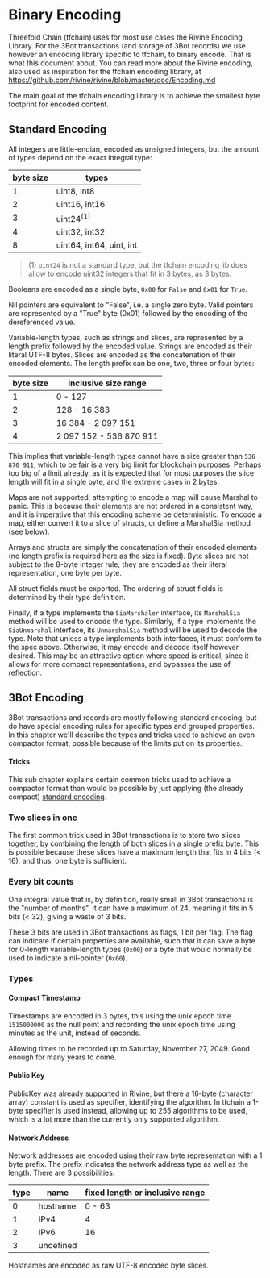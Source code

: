 # Binary Encoding

Threefold Chain (tfchain) uses for most use cases the Rivine Encoding Library.
For the 3Bot transactions (and storage of 3Bot records) we use however an encoding library specific
to tfchain, to binary encode. That is what this document about.
You can read more about the Rivine encoding, also used as inspiration for the tfchain encoding library,
at <https://github.com/rivine/rivine/blob/master/doc/Encoding.md>

The main goal of the tfchain encoding library is to achieve the smallest byte footprint for encoded content.

## Standard Encoding

All integers are little-endian, encoded as unsigned integers, but the amount of types depend on the exact integral type:

| byte size | types |
| - | - |
| 1 | uint8, int8 |
| 2 | uint16, int16 |
| 3 | uint24<sup>(1)</sup> |
| 4 | uint32, int32 |
| 8 | uint64, int64, uint, int |

> (1) `uint24` is not a standard type, but the tfchain encoding lib does allow to encode uint32 integers that fit in 3 bytes, as 3 bytes.

Booleans are encoded as a single byte, `0x00` for `False` and `0x01` for `True`.

Nil pointers are equivalent to "False", i.e. a single zero byte. Valid pointers are represented by a "True" byte (0x01) followed by the encoding of the dereferenced value.

Variable-length types, such as strings and slices, are represented by a length prefix followed by the encoded value. Strings are encoded as their literal UTF-8 bytes. Slices are encoded as the concatenation of their encoded elements. The length prefix can be one, two, three or four bytes:

| byte size | inclusive size range |
| - | - |
| 1 | 0 - 127 |
| 2 | 128 - 16 383 |
| 3 | 16 384 - 2 097 151 |
| 4 | 2 097 152 - 536 870 911 |

This implies that variable-length types cannot have a size greater than `536 870 911`,
which to be fair is a very big limit for blockchain purposes. Perhaps too big of a limit already,
as it is expected that for most purposes the slice length will fit in a single byte, and the extreme cases in 2 bytes.

Maps are not supported; attempting to encode a map will cause Marshal to panic. This is because their elements are not ordered in a consistent way, and it is imperative that this encoding scheme be deterministic. To encode a map, either convert it to a slice of structs, or define a MarshalSia method (see below).

Arrays and structs are simply the concatenation of their encoded elements (no length prefix is required here as the size is fixed). Byte slices are not subject to the 8-byte integer rule; they are encoded as their literal representation, one byte per byte.

All struct fields must be exported. The ordering of struct fields is determined by their type definition.

Finally, if a type implements the `SiaMarshaler` interface, its `MarshalSia` method will be used to encode the type. Similarly, if a type implements the `SiaUnmarshal` interface, its `UnmarshalSia` method will be used to decode the type. Note that unless a type implements both interfaces, it must conform to the spec above. Otherwise, it may encode and decode itself however desired. This may be an attractive option where speed is critical, since it allows for more compact representations, and bypasses the use of reflection.

## 3Bot Encoding

3Bot transactions and records are mostly following standard encoding, but do have special encoding rules for specific types and grouped properties. In this chapter we'll describe the types and tricks used to achieve an even compactor format, possible because of the limits put on its properties.

#### Tricks

This sub chapter explains certain common tricks used to achieve a compactor format than would be possible by just applying (the already compact) [standard encoding](#standard-encoding).

### Two slices in one

The first common trick used in 3Bot transactions is to store two slices together, by combining the length of both slices in a single prefix byte. This is possible because these slices have a maximum length that fits in 4 bits (< 16), and thus, one byte is sufficient.

### Every bit counts

One integral value that is, by definition, really small in 3Bot transactions is the "number of months". It can have a maximum of 24, meaning it fits in 5 bits (< 32), giving a waste of 3 bits.

These 3 bits are used in 3Bot transactions as flags, 1 bit per flag. The flag can indicate if certain properties are available, such that it can save a byte for 0-length variable-length types (`0x00`) or a byte that would normally be used to indicate a nil-pointer (`0x00`).

### Types

#### Compact Timestamp

Timestamps are encoded in 3 bytes, this using the unix epoch time `1515000000` as the null point and recording the unix epoch time using minutes as the unit, instead of seconds.

Allowing times to be recorded up to Saturday, November 27, 2049.
Good enough for many years to come.

#### Public Key

PublicKey was already supported in Rivine, but there a 16-byte (character array) constant is used as specifier, identifying the algorithm. In tfchain a 1-byte specifier is used instead, allowing up to 255 algorithms to be used, which is a lot more than the currently only supported algorithm.

#### Network Address

Network addresses are encoded using their raw byte representation with a 1 byte prefix. The prefix indicates the network address type as well as the length. There are 3 possibilities:

| type | name | fixed length or inclusive range |
| - | - | - |
| 0 | hostname | 0 - 63 |
| 1 | IPv4 | 4 |
| 2 | IPv6 | 16 |
| 3 | undefined |

Hostnames are encoded as raw UTF-8 encoded byte slices.
